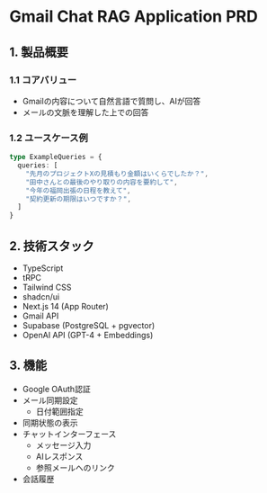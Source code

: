 # Gmail Chat RAG Application PRD

## 1. 製品概要

### 1.1 コアバリュー
- Gmailの内容について自然言語で質問し、AIが回答
- メールの文脈を理解した上での回答

### 1.2 ユースケース例
```typescript
type ExampleQueries = {
  queries: [
    "先月のプロジェクトXの見積もり金額はいくらでしたか？",
    "田中さんとの最後のやり取りの内容を要約して",
    "今年の福岡出張の日程を教えて",
    "契約更新の期限はいつですか？",
  ]
}
```

## 2. 技術スタック

- TypeScript
- tRPC
- Tailwind CSS
- shadcn/ui
- Next.js 14 (App Router)
- Gmail API
- Supabase (PostgreSQL + pgvector)
- OpenAI API (GPT-4 + Embeddings)

## 3. 機能

- Google OAuth認証
- メール同期設定
  - 日付範囲指定
- 同期状態の表示
- チャットインターフェース
  - メッセージ入力
  - AIレスポンス
  - 参照メールへのリンク
- 会話履歴
